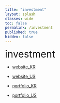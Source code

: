 ```yaml
---
title: "investment"
layout: splash
classes: wide
toc: false
permalink: /investment
published: true
hidden: false
---
```


<font size="6"> investment </font>


- [website_KR](/investment/website_KR)
- [website_US](/investment/website_US)


- [portfolio_KR](/investment/portfolio_KR)
- [portfolio_US](/investment/portfolio_US)
